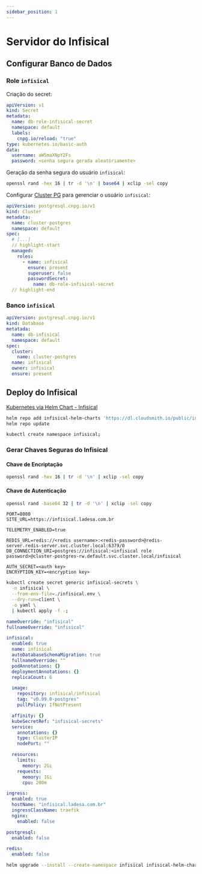 ```yaml
---
sidebar_position: 1
---
```


# Servidor do Infisical

## Configurar Banco de Dados

### Role `infisical`

Criação do secret:

```yml
apiVersion: v1
kind: Secret
metadata:
  name: db-role-infisical-secret
  namespace: default
  labels:
    cnpg.io/reload: "true"
type: kubernetes.io/basic-auth
data:
  username: aW5maXNpY2Fs
  password: <senha segura gerada aleatóriamente>
```

Geração da senha segura do usuário `infisical`:

```bash
openssl rand -hex 16 | tr -d '\n' | base64 | xclip -sel copy
```

Configurar [Cluster PG](../../04-databases/postgresql/create-db-cluster.md) para gerenciar o usuário `infisical`:

```yml title="cluster.yml"
apiVersion: postgresql.cnpg.io/v1
kind: Cluster
metadata:
  name: cluster-postgres
  namespace: default
spec:
  # [...]
  // highlight-start
  managed:
    roles:
      - name: infisical
        ensure: present
        superuser: false
        passwordSecret:
          name: db-role-infisical-secret
  // highlight-end
```

### Banco `infisical`

```yml
apiVersion: postgresql.cnpg.io/v1
kind: Database
metatada:
  name: db-infisical
  namespace: default
spec:
  cluster:
    name: cluster-postgres
  name: infisical
  owner: infisical
  ensure: present
```

## Deploy do Infisical

[Kubernetes via Helm Chart - Infisical](https://infisical.com/docs/self-hosting/deployment-options/kubernetes-helm)

```bash
helm repo add infisical-helm-charts 'https://dl.cloudsmith.io/public/infisical/helm-charts/helm/charts/'
helm repo update
```

```bash
kubectl create namespace infisical;
```

### Gerar Chaves Seguras do Infisical

#### Chave de Encriptação

```bash
openssl rand -hex 16 | tr -d '\n' | xclip -sel copy
```

#### Chave de Autenticação

```bash
openssl rand -base64 32 | tr -d '\n' | xclip -sel copy
```

```env title="infisical.env"
PORT=8080
SITE_URL=https://infisical.ladesa.com.br

TELEMETRY_ENABLED=true

REDIS_URL=redis://<redis username>:<redis-password>@redis-server.redis-server.svc.cluster.local:6379/0
DB_CONNECTION_URI=postgres://infisical:<infisical role password>@cluster-postgres-rw.default.svc.cluster.local/infisical

AUTH_SECRET=<auth key>
ENCRYPTION_KEY=<encryption key>
```

```bash
kubectl create secret generic infisical-secrets \
  -n infisical \
  --from-env-file=./infisical.env \
  --dry-run=client \
  -o yaml \
  | kubectl apply -f -;
```

```yml title="values.yml"
nameOverride: "infisical"
fullnameOverride: "infisical"

infisical:
  enabled: true
  name: infisical
  autoDatabaseSchemaMigration: true
  fullnameOverride: ""
  podAnnotations: {}
  deploymentAnnotations: {}
  replicaCount: 6

  image:
    repository: infisical/infisical
    tag: "v0.99.0-postgres"
    pullPolicy: IfNotPresent

  affinity: {}
  kubeSecretRef: "infisical-secrets"
  service:
    annotations: {}
    type: ClusterIP
    nodePort: ""

  resources:
    limits:
      memory: 2Gi
    requests:
      memory: 1Gi
      cpu: 200m

ingress:
  enabled: true
  hostName: "infisical.ladesa.com.br"
  ingressClassName: traefik
  nginx:
    enabled: false

postgresql:
  enabled: false

redis:
  enabled: false
```

```bash
helm upgrade --install --create-namespace infisical infisical-helm-charts/infisical-standalone --namespace infisical --values values.yaml
```
